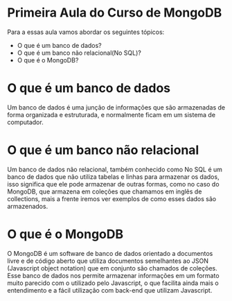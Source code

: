 # Primeira Aula do Curso de MongoDB

Para a essas aula vamos abordar os seguintes tópicos:

- O que é um banco de dados?
- O que é um banco não relacional(No SQL)?
- O que é o MongoDB?

# O que é um banco de dados
Um banco de dados é uma junção de informações que são armazenadas de forma organizada e estruturada, e normalmente ficam em um sistema de computador.

# O que é um banco não relacional

Um banco de dados não relacional, também conhecido como No SQL é um banco de dados que não utiliza tabelas e linhas para armazenar os dados, isso significa que ele pode armazenar de outras formas, como no caso do MongoDB, que armazena em coleções que chamamos em inglês de collections, mais a frente iremos ver exemplos de como esses dados são armazenados.

# O que é o MongoDB

O MongoDB é um software de banco de dados orientado a documentos livre e de código aberto que utiliza documentos semelhantes ao JSON (Javascript object notation) que em conjunto são chamados de coleções. Esse banco de dados nos permite armazenar informações em um formato muito parecido com o utilizado pelo Javascript, o que facilita ainda mais o entendimento e a fácil utilização com back-end que utilizam Javascript.

